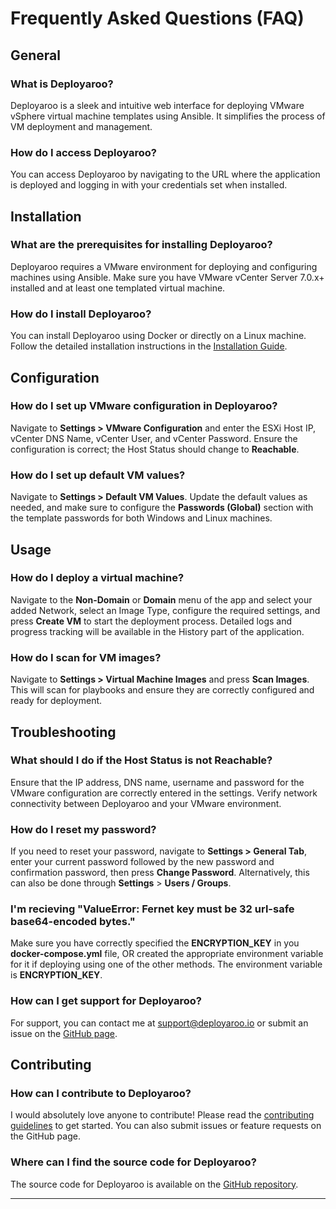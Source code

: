 # Frequently Asked Questions (FAQ)

## General

### What is Deployaroo?
Deployaroo is a sleek and intuitive web interface for deploying VMware vSphere virtual machine templates using Ansible. It simplifies the process of VM deployment and management.

### How do I access Deployaroo?
You can access Deployaroo by navigating to the URL where the application is deployed and logging in with your credentials set when installed.

## Installation

### What are the prerequisites for installing Deployaroo?
Deployaroo requires a VMware environment for deploying and configuring machines using Ansible. Make sure you have VMware vCenter Server 7.0.x+ installed and at least one templated virtual machine.

### How do I install Deployaroo?
You can install Deployaroo using Docker or directly on a Linux machine. Follow the detailed installation instructions in the [Installation Guide](installation.md).

## Configuration

### How do I set up VMware configuration in Deployaroo?
Navigate to **Settings > VMware Configuration** and enter the ESXi Host IP, vCenter DNS Name, vCenter User, and vCenter Password. Ensure the configuration is correct; the Host Status should change to **Reachable**.

### How do I set up default VM values?
Navigate to **Settings > Default VM Values**. Update the default values as needed, and make sure to configure the **Passwords (Global)** section with the template passwords for both Windows and Linux machines.

## Usage

### How do I deploy a virtual machine?
Navigate to the **Non-Domain** or **Domain** menu of the app and select your added Network, select an Image Type, configure the required settings, and press **Create VM** to start the deployment process. Detailed logs and progress tracking will be available in the History part of the application.

### How do I scan for VM images?
Navigate to **Settings > Virtual Machine Images** and press **Scan Images**. This will scan for playbooks and ensure they are correctly configured and ready for deployment.

## Troubleshooting

### What should I do if the Host Status is not Reachable?
Ensure that the IP address, DNS name, username and password for the VMware configuration are correctly entered in the settings. Verify network connectivity between Deployaroo and your VMware environment.

### How do I reset my password?
If you need to reset your password, navigate to **Settings > General Tab**, enter your current password followed by the new password and confirmation password, then press **Change Password**. Alternatively, this can also be done through **Settings** > **Users / Groups**.

### I'm recieving "ValueError: Fernet key must be 32 url-safe base64-encoded bytes."
Make sure you have correctly specified the **ENCRYPTION_KEY** in you **docker-compose.yml** file, OR created the appropriate environment variable for it if deploying using one of the other methods. The environment variable is **ENCRYPTION_KEY**.

### How can I get support for Deployaroo?
For support, you can contact me at [support@deployaroo.io](mailto:support@deployaroo.io) or submit an issue on the [GitHub page](https://github.com/blink-zero/deployaroo/issues).

## Contributing

### How can I contribute to Deployaroo?
I would absolutely love anyone to contribute! Please read the [contributing guidelines](contributing.md) to get started. You can also submit issues or feature requests on the GitHub page.

### Where can I find the source code for Deployaroo?
The source code for Deployaroo is available on the [GitHub repository](https://github.com/blink-zero/deployaroo).

---

